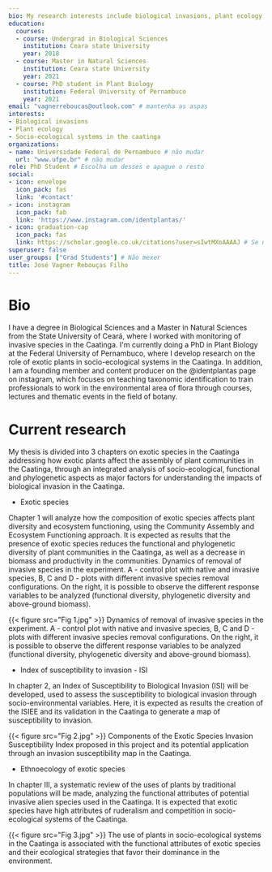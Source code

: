 ```yaml
---
bio: My research interests include biological invasions, plant ecology and Socio-ecological systems in the Caatinga. 
education:
  courses:
  - course: Undergrad in Biological Sciences 
    institution: Ceara state University
    year: 2018
  - course: Master in Natural Sciences
    institution: Ceara state University
    year: 2021
  - course: PhD student in Plant Biology
    institution: Federal University of Pernambuco
    year: 2021
email: "vagnerreboucas@outlook.com" # mantenha as aspas
interests:
- Biological invasions
- Plant ecology
- Socio-ecological systems in the caatinga
organizations:
- name: Universidade Federal de Pernambuco # não mudar
  url: "www.ufpe.br" # não mudar
role: PhD Student # Escolha um desses e apague o resto
social:
- icon: envelope
  icon_pack: fas
  link: '#contact'
- icon: instagram
  icon_pack: fab
  link: 'https://www.instagram.com/identplantas/'
- icon: graduation-cap
  icon_pack: fas
  link: https://scholar.google.co.uk/citations?user=sIwtMXoAAAAJ # Se não tiver Google Scholar, bote o lattes ou ORCID ou o que quiser
superuser: false
user_groups: ["Grad Students"] # Não mexer
title: José Vagner Rebouças Filho
---
```


# Bio

I have a degree in Biological Sciences and a Master in Natural Sciences from the State University of Ceará, where I worked with monitoring of invasive species in the Caatinga. I'm currently doing a PhD in Plant Biology at the Federal University of Pernambuco, where I develop research on the role of exotic plants in socio-ecological systems in the Caatinga. In addition, I am a founding member and content producer on the @identplantas page on instagram, which focuses on teaching taxonomic identification to train professionals to work in the environmental area of flora through courses, lectures and thematic events in the field of botany.

# Current research

My thesis is divided into 3 chapters on exotic species in the Caatinga addressing how exotic plants affect the assembly of plant communities in the Caatinga, through an integrated analysis of socio-ecological, functional and phylogenetic aspects as major factors for understanding the impacts of biological invasion in the Caatinga.

- Exotic species

Chapter 1 will analyze how the composition of exotic species affects plant diversity and ecosystem functioning, using the Community Assembly and Ecosystem Functioning approach. It is expected as results that the presence of exotic species reduces the functional and phylogenetic diversity of plant communities in the Caatinga, as well as a decrease in biomass and productivity in the communities. Dynamics of removal of invasive species in the experiment. A - control plot with native and invasive species, B, C and D - plots with different invasive species removal configurations. On the right, it is possible to observe the different response variables to be analyzed (functional diversity, phylogenetic diversity and above-ground biomass).

{{< figure src="Fig 1.jpg" >}}
Dynamics of removal of invasive species in the experiment. A - control plot with native and invasive species, B, C and D - plots with different invasive species removal configurations. On the right, it is possible to observe the different response variables to be analyzed (functional diversity, phylogenetic diversity and above-ground biomass).

- Index of susceptibility to invasion - ISI

In chapter 2, an Index of Susceptibility to Biological Invasion (ISI) will be developed, used to assess the susceptibility to biological invasion through socio-environmental variables. Here, it is expected as results the creation of the ISIEE and its validation in the Caatinga to generate a map of susceptibility to invasion.

{{< figure src="Fig 2.jpg" >}} 
Components of the Exotic Species Invasion Susceptibility Index proposed in this project and its potential application through an invasion susceptibility map in the Caatinga.

- Ethnoecology of exotic species

In chapter III, a systematic review of the uses of plants by traditional populations will be made, analyzing the functional attributes of potential invasive alien species used in the Caatinga. It is expected that exotic species have high attributes of ruderalism and competition in socio-ecological systems of the Caatinga.

{{< figure src="Fig 3.jpg" >}}
The use of plants in socio-ecological systems in the Caatinga is associated with the functional attributes of exotic species and their ecological strategies that favor their dominance in the environment.

